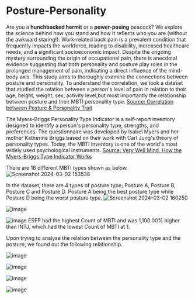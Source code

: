# Posture-Personality

Are you a **hunchbacked hermit** or a **power-posing** peacock? We explore the science behind how you stand and how it reflects who you are (without the awkward staring!). 
Work-related back pain is a prevalent condition that frequently impacts the workforce, leading to disability, increased healthcare needs, and a significant socioeconomic impact. Despite the ongoing mystery surrounding the origin of occupational pain, there is anecdotal evidence suggesting that both personality and posture play roles in the prolonged management of pain, indicating a direct influence of the mind-body axis. This study aims to thoroughly examine the connections between posture and personality.
To understand the correlation, we took a dataset that studied the relation between a person's level of pain in relation to their age, height, weight, sex, activity level,but most importantly the relationship between posture and their MBTI personality type. [Source: Correlation between Posture & Personality Trait](https://www.kaggle.com/datasets/dhanasekarjaisankar/correlation-between-posture-personality-trait)

The Myers-Briggs Personality Type Indicator is a self-report inventory designed to identify a person's personality type, strengths, and preferences. The questionnaire was developed by Isabel Myers and her mother Katherine Briggs based on their work with Carl Jung's theory of personality types. Today, the MBTI inventory is one of the world's most widely used psychological instruments. [Source: Very Well Mind, How the Myers-Briggs Type Indicator Works](https://www.verywellmind.com/the-myers-briggs-type-indicator-2795583)

There are 16 different MBTI types shown as below.![Screenshot 2024-03-02 153538](https://github.com/sayamathema/posture-personality/assets/110393954/0226b16e-c102-4b01-b4a4-f4ff489bbd3e)

In the dataset, there are 4 types of posture type; Posture A, Posture B, Posture C and Posture D. Posture A being the best posture type while Posture D being the worst posture type. 
![Screenshot 2024-03-02 160250](https://github.com/sayamathema/posture-personality/assets/110393954/672dc3d4-c14d-4a11-9078-49d9531e6b5a)

![image](https://github.com/sayamathema/posture-personality/assets/110393954/a4995f17-ea24-4b9c-9bbb-abbbb5dc2cf9)

![image](https://github.com/sayamathema/posture-personality/assets/110393954/2408ec51-cb5d-4928-935f-56c0f42e4769)
ESFP  had the highest Count of MBTI and was 1,100.00% higher than INTJ, which had the lowest Count of MBTI at 1.﻿

Upon trying to analyse the relation between the personality type and the posture, we found out the following relationship. 

![image](https://github.com/sayamathema/posture-personality/assets/110393954/38838d12-d83d-43cd-820e-509925a18497)

![image](https://github.com/sayamathema/posture-personality/assets/110393954/75afefe1-e2b5-4de7-bed1-1516e5d096c7)

![image](https://github.com/sayamathema/posture-personality/assets/110393954/5146be51-361d-4929-a403-0852e3e33ae0)


![image](https://github.com/sayamathema/posture-personality/assets/110393954/d376e3a1-c480-4891-bd7a-9c45b904afb8)
